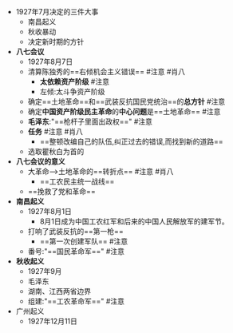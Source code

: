 - 1927年7月决定的三件大事
	- 南昌起义
	- 秋收暴动
	- 决定新时期的方针
- **八七会议**
	- 1927年8月7日
	- 清算陈独秀的==右倾机会主义错误== #注意 #肖八
		- **太依赖资产阶级** #注意 
		- 左倾:太斗争资产阶级
	- 确定==土地革命==和==武装反抗国民党统治==的**总方针** #注意
	- 确定**中国资产阶级民主革命**的**中心问题**是==土地革命== #注意
	- **毛泽东**:"==枪杆子里面出政权==" #注意
	- **任务** #注意 #肖八 
		- ==整顿改编自己的队伍,纠正过去的错误,而找到新的道路==
	- 选取瞿秋白为首的
- **八七会议的意义**
	- 大革命-->土地革命的==转折点== #注意 #肖八  
		- ==工农民主统一战线==  
	- ==挽救了党和革命==
- **南昌起义**
	- 1927年8月1日
		- 8月1日成为中国工农红军和后来的中国人民解放军的建军节。
	- 打响了武装反抗的==第一枪==
		- ==第一次创建军队== #注意 
	- 番号:"==国民革命军==" #注意 
- **秋收起义**
	- 1927年9月
	- 毛泽东
	- 湖南、江西两省边界
	- 组建:"==工农革命军==" #注意 
- 广州起义
	- 1927年12月11日